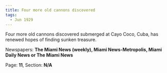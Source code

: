```yaml
---  
title: Four more old cannons discovered  
tags:  
  - Jun 1929  
---  
```

  
Four more old cannons discovered submerged at Cayo Coco, Cuba, has renewed hopes of finding sunken treasure.  
  
Newspapers: **The Miami News (weekly), Miami News-Metropolis, Miami Daily News or The Miami News**  
  
Page: **11**, Section: **N/A** 
